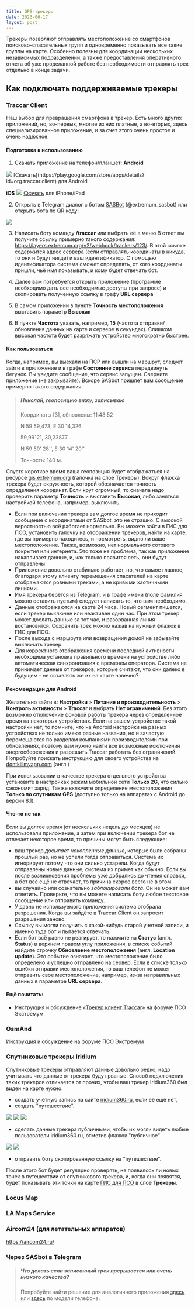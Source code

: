 ```yaml
---
title: GPS-трекеры
date: 2023-06-17
layout: post
---
```


Трекеры позволяют отправлять местоположение со смартфонов поисково-спасательных групп и одновременно показывать все такие группы на карте. Особенно полезны для координации нескольких независимых подразделений, а также предоставления оперативного отчета об уже проделанной работе без необходимости отправлять трек отдельно в конце задачи.

## Как подключать поддерживаемые трекеры

### Traccar Client
Наш выбор для превращения смартфона в трекер. Есть много других приложений, но, во-первых, многие из них платные, а во-вторых, здесь специализированное приложение, и за счет этого очень простое и очень надёжное.

#### Подготовка к использованию
1) Скачать приложение на телефон/планшет:
**Android**
<picture>
  <img src="/assets/images/qr-traccar-android.png" />
</picture>
[Скачать](https://play.google.com/store/apps/details?id=org.traccar.client) для Android

**iOS**
<picture>
  <img src="/assets/images/qr-traccar-ios.png" />
</picture>
[Скачать](https://apps.apple.com/us/app/traccar-client/id843156974) для iPhone/iPad

2) Открыть в Telegram диалог с ботом [SASBot](https://t.me/extremum_sasbot) (@extremum_sasbot) или открыть бота по QR коду:
<picture>
  <img src="/assets/images/qr-sasbot.png"/>
</picture>

3) Написать боту команду **/traccar** или выбрать её в меню
В ответ вы получите ссылку примерно такого содержания: https://layers.extremum.org/v2/webhook/trackers/123/. В этой ссылке содержится адрес сервера (если отправлять координаты в никуда, то они и будут нигде) и ваш идентификатор. С помощью идентификатора система сможет определять, от кого координаты пришли, чьё имя показывать, и кому будет отвечать бот.

4) Далее вам потребуется открыть приложение (программе необходимо дать все необходимые доступы при запросе) и скопировать полученную ссылку в графу **URL сервера**

5) В самом приложении в пункте **Точность местоположения** выставить параметр **Высокая**

6) В пункте **Частота** указать, например, **15** (частота отправки/обновления данных на карте и сервере в секундах). Слишком высокая частота будет разряжать устройство многократно быстрее.

#### Как пользоваться  
Когда, например, вы выехали на ПСР или вышли на маршрут, следует зайти в приложение и в графе **Состояние сервиса** передвинуть бегунок. Вы увидите сообщение, что сервис запущен. Сверните приложение (не закрывайте). Вскоре SASbot пришлет вам сообщение примерно такого содержания:
> ##### _Николай, геопозицию вижу, записываю_
> Координаты [3], обновлены: 11:48:52
> 
> N 59 59,473, E 30 14,326
> 
> 59,99121, 30,23877
> 
> N 59 59' 28'', E 30 14' 20''
> 
> Точность: 140 м.

Cпустя короткое время ваша геопозиция будет отображаться на ресурсе [gis.extremum.org](https://gis.extremum.org/) (галочка на слое Трекеры). Вокруг флажка трекера будет окружность, которой обозначается точность определения координат. Если круг огромный, то сначала надо проверить параметр **Точность** и выставить **Высокая**, либо заняться настройкой телефона, например, выключить.

- Если при включении трекера вам долгое время не приходит сообщение с координатами от SASbot, это не страшно. С высокой вероятностью всё работает нормально. Вы можете зайти в ГИС для ПСО, установить галочку на отображении трекеров, найти на карте, где вы примерно находитесь, и посмотреть, видно ли ваше местоположение. Также, возможно, нет нормального сотового покрытия или интернета. Это тоже не проблема, так как приложение накапливает данные, и, как только появится сеть, они будут отправлены.
- Приложение довольно стабильно работает, но, что самое главное, благодаря этому клиенту перемещения спасателей на карте отображаются ровными треками, а не кривыми хаотичными линиями.
- Имя трекера берётся из Telegram, и в графе имени (поле фамилия можно оставить пустым) следует написать то, что вам необходимо.
- Данные отображаются на карте 24 часа. Новый сегмент пишется, если трекер выключен или неактивен один час. При этом трекер может дослать данные за тот час, и разорванная линия востановится. Сохранить трек можно нажав на нужный флажок в ГИС для ПСО.
- После выхода с маршрута или возвращения домой не забывайте выключать трекер.
- Для корректного отображения времени последней активности необходима установка правильного времени на устройстве либо автоматическая синхронизация с временем оператора. Система не принимает данные от трекеров, которые считают, что они далеко в будущем - не оставлять же их на карте навечно?

#### Рекомендации для Android
Желательно зайти в:
**Настройки** > **Питание и производительность** > **Контроль активности** > **Traccar** и выбрать **Нет ограничений**. Без этого возможно отключение фоновой работы трекера через определенное время на некоторых устройствах. Если на вашем устройстве такой настройки нет, то помните, что на Android настройки на разных устройствах не только имеют разные названия, но и зачастую перемещаются по разделам компаниями производителями при обновлениях, поэтому вам нужно найти все возможные исключения энергосбережения и разрешить Traccar работать без ограничений. Попробуйте поискать инструкцию для своего устройства на [dontkillmyapp.com](https://dontkillmyapp.com) (англ.)

При использовании в качестве трекера отдельного устройства установите в настройках режим мобильной сети **Только 2G**, что сильно сэкономит заряд. Также включите определение местоположения **Только по спутникам GPS** (доступно только на аппаратах с Android до версии 8.1).

#### Что-то не так
Если вы долгое время (от нескольких недель до месяцев) не использовали приложение, а затем при включении трекера бот не отвечает некоторое время, то причины могут быть следующие:
- ваш трекер _досылает накопленные данные_, которые были собраны прошлый раз, но не успели тогда отправиться. Система их игнорирует потому что они сильно устарели. Когда будут отправлены новые данные, система их примет как обычно. Если вы после возникновения проблемы уже добрались до чтения справки, а бот всё ещё не отвечает, то причина скорее всего не в этом.
- вы случайно или сознательно _заблокировали бота_. Он не может вам ответить. Проверьте, что вы можете написать боту любое текстовое сообщение или отправить команду.
- У давно не используемого приложения система отобрала разрешения. Когда вы зайдёте в Traccar Client он запросит разрешения заново.
- Ссылку вы могли получить с какой-нибудь старой учетной записи, и именно туда бот и пытается отвечать.
- Если бот всё равно не реагирует, то нажмите на **Статус** (англ. **Status**) в верхнем правом углу приложения, в списке событий найдите строчку **Обновление местоположения** (англ. **Location update**). Это событие означает, что местоположение было определено и успешно отправлено на сервер. Если в списке только ошибки отправки местоположения, то ваш телефон не может отправить свое местоположение, например, из-за направильных данных в параметре **URL сервера**.

#### Ещё почитать:
- Инструкция и обсуждение [«Трекер клиент Traccar»](https://forum.extremum.org/viewtopic.php?f=6&t=20178) на форуме ПСО Экстремум

### OsmAnd
[Инструкция](https://forum.extremum.org/viewtopic.php?f=6&t=26719) и обсуждение на форуме ПСО Экстремум

### Спутниковые трекеры Iridium
Спутниковые трекеры отправляют данные довольно редко, надо учитывать что данные от трекера будут рваные. Способ подключения таких трекеров отличается от прочих, чтобы ваш трекер Iridium360 был виден на карте нужно:
- создать учётную запись на сайте [iridium360.ru](https://www.iridium360.ru/), если её ещё нет,
- создать "путешествие".

<picture>
  <img src="/assets/images/onlinetracking-iridium-10.png"/>
</picture>

<picture>
  <img src="/assets/images/onlinetracking-iridium-20.png"/>
</picture>

<picture>
  <img src="/assets/images/onlinetracking-iridium-30.png"/>
</picture>

- сделать данные трекера публичными, чтобы их могли видеть любые пользователи iridium360.ru, отметив флажок "публичное"

<picture>
  <img src="/assets/images/onlinetracking-iridium-40.png"/>
</picture>

<picture>
  <img src="/assets/images/onlinetracking-iridium-50.png"/>
</picture>

- отправить боту скопированную ссылку на "путешествие". 

После этого бот будет регулярно проверять, не появилось ли новых точек в путешествии от спутникового трекера, и, когда они появятся, будет показывать эти точки на карте [ГИС для ПСО](https://gis.extremum.org) в слое **Трекеры**.

### Locus Map

### LA Maps Service

### Aircom24 (для летательных аппаратов)
https://aircom24.ru/

### Через SASbot в Telegram

> ##### Что делать если записанный трек прерывается или очень низкого качества?
> Попробуйте найти решение для аналогичного приложения [здесь](https://www.extremum.spb.ru/pages/spasatelmeapp) или [здесь](https://dontkillmyapp.com) по модели телефона.
